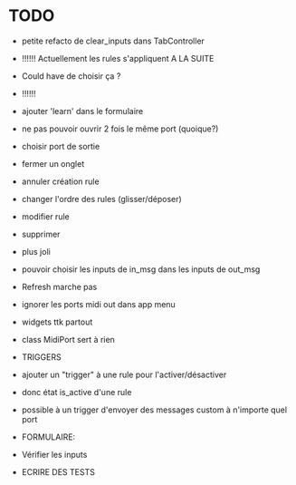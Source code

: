 # TODO

- petite refacto de clear_inputs dans TabController

- !!!!!! Actuellement les rules s'appliquent A LA SUITE
- Could have de choisir ça ?

- !!!!!!

- ajouter 'learn' dans le formulaire

- ne pas pouvoir ouvrir 2 fois le même port (quoique?)
- choisir port de sortie
- fermer un onglet

- annuler création rule
- changer l'ordre des rules (glisser/déposer)
- modifier rule
- supprimer

- plus joli

- pouvoir choisir les inputs de in_msg dans les inputs de out_msg

- Refresh marche pas
- ignorer les ports midi out dans app menu

- widgets ttk partout

- class MidiPort sert à rien

- TRIGGERS
- ajouter un "trigger" à une rule pour l'activer/désactiver
- donc état is_active d'une rule
- possible à un trigger d'envoyer des messages custom à n'importe quel port

- FORMULAIRE:
- Vérifier les inputs

- ECRIRE DES TESTS
